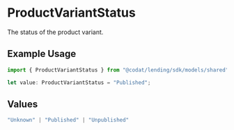 # ProductVariantStatus

The status of the product variant.

## Example Usage

```typescript
import { ProductVariantStatus } from "@codat/lending/sdk/models/shared";

let value: ProductVariantStatus = "Published";
```

## Values

```typescript
"Unknown" | "Published" | "Unpublished"
```